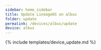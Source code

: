 ```yaml
---
sidebar: home_sidebar
title: Update LineageOS on albus
folder: update
permalink: /devices/albus/update
device: albus
---
```

{% include templates/device_update.md %}
